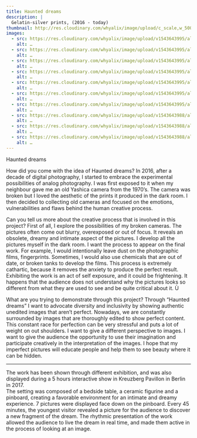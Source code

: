 ```yaml
---
title: Haunted dreams
description: |
  Gelatin-silver prints, (2016 - today) 
thumbnail: http://res.cloudinary.com/whyalix/image/upload/c_scale,w_500/v1510518654/alixlucas/haunted-dreams/007-1.jpg
images:
  - src: https://res.cloudinary.com/whyalix/image/upload/v1543643995/alixlucas/haunted-dreams/Haunted-dreams-01.jpg
    alt: …
  - src: https://res.cloudinary.com/whyalix/image/upload/v1543643995/alixlucas/haunted-dreams/Haunted-dreams-02.jpg
    alt: …
  - src: https://res.cloudinary.com/whyalix/image/upload/v1543643995/alixlucas/haunted-dreams/Haunted-dreams-03.jpg
    alt: …
  - src: https://res.cloudinary.com/whyalix/image/upload/v1543643995/alixlucas/haunted-dreams/Haunted-dreams-04.jpg
    alt: …
  - src: https://res.cloudinary.com/whyalix/image/upload/v1543643995/alixlucas/haunted-dreams/Haunted-dreams-05.jpg
    alt: …
  - src: https://res.cloudinary.com/whyalix/image/upload/v1543643995/alixlucas/haunted-dreams/Haunted-dreams-06.jpg
    alt: …
  - src: https://res.cloudinary.com/whyalix/image/upload/v1543643995/alixlucas/haunted-dreams/Haunted-dreams-07.jpg
    alt: …
  - src: https://res.cloudinary.com/whyalix/image/upload/v1543643988/alixlucas/haunted-dreams/Haunted-dreams-Process-01.jpg
    alt: …
  - src: https://res.cloudinary.com/whyalix/image/upload/v1543643988/alixlucas/haunted-dreams/Haunted-dreams-Process-02.jpg
    alt: …
  - src: https://res.cloudinary.com/whyalix/image/upload/v1543643988/alixlucas/haunted-dreams/Haunted-dreams-Process-03.jpg
    alt: …
---
```

Haunted dreams

How did you come with the idea of Haunted dreams?
In 2016, after a decade of digital photography, I started to embrace the experimental possibilities of analog photography. I was first exposed to it when my neighbour gave me an old Yashica camera from the 1970’s. The camera was broken but I loved the aesthetic of the prints it produced in the dark room. I then decided to collecting old cameras and focused on the emotions, vulnerabilities and flaws behind the human creative process.

Can you tell us more about the creative process that is involved in this project?
First of all, I explore the possibilities of my  broken cameras. The pictures often come out blurry, overexposed or out of focus. It reveals an obsolete, dreamy and intimate aspect of the pictures. 
I develop all the pictures myself in the dark room. 
 I want the process to appear on the final work. For example, I would intentionally leave dust on the photographic films, fingerprints. Sometimes, I would also use chemicals that are out of date, or broken tanks to develop the films. 
This process is extremely cathartic, because it removes the anxiety to produce the perfect result. Exhibiting the work is an act of self exposure, and it could be frightening. It  happens that the audience does not understand why the pictures looks so different from what they are used to see and be quite critical about it. Ù

What are you trying to demonstrate through this project?
Through “Haunted dreams” I want to advocate diversity and inclusivity by showing authentic unedited images that aren’t perfect. Nowadays, we are constantly surrounded by images that are thoroughly edited to show perfect content.  This constant race for perfection can be very stressful and puts a lot of weight on out shoulders. I want to give a different perspective to images. I want to give the audience the opportunity to use their imagination and participate creatively in the interpretation of the images. I hope that my imperfect pictures will educate people and help them to see beauty where it can be hidden.

_________________________________

The work has been shown through different exhibition, and was also displayed during a 5 hours interactive show in Kreuzberg Pavillon in Berlin in 2017.  
The setting was composed of a bedside table, a ceramic figurine and a pinboard, creating a favorable environment for an intimate and dreamy experience.  7 pictures were displayed face down on the pinboard. 
Every 45 minutes, the youngest visitor revealed a picture for the audience to discover a new fragment of the dream. 
The rhythmic presentation of the work allowed the audience to live the dream in real time,  and made them active in the process of looking at an image. 



